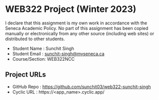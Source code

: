 # WEB322 Project (Winter 2023)

I declare that this assignment is my own work in accordance with the Seneca Academic Policy.
No part of this assignment has been copied manually or electronically from any other source
(including web sites) or distributed to other students.

- Student Name  : Sunchit Singh
- Student Email : sunchit-singh@myseneca.ca
- Course/Section: WEB322NCC

## Project URLs
- GitHub Repo   : https://github.com/sunchit03/web322-sunchit-singh
- Cyclic URL    : https://<app_name>.cyclic.app/